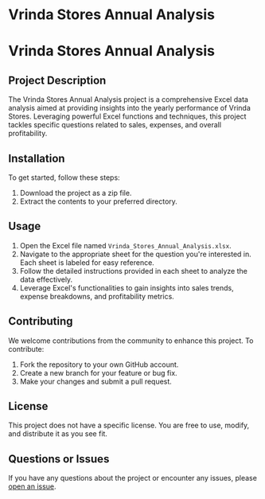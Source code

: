 # Vrinda Stores Annual Analysis
# Vrinda Stores Annual Analysis

## Project Description
The Vrinda Stores Annual Analysis project is a comprehensive Excel data analysis aimed at providing insights into the yearly performance of Vrinda Stores. Leveraging powerful Excel functions and techniques, this project tackles specific questions related to sales, expenses, and overall profitability.

## Installation
To get started, follow these steps:

1. Download the project as a zip file.
2. Extract the contents to your preferred directory.

## Usage
1. Open the Excel file named `Vrinda_Stores_Annual_Analysis.xlsx`.
2. Navigate to the appropriate sheet for the question you're interested in. Each sheet is labeled for easy reference.
3. Follow the detailed instructions provided in each sheet to analyze the data effectively.
4. Leverage Excel's functionalities to gain insights into sales trends, expense breakdowns, and profitability metrics.

## Contributing
We welcome contributions from the community to enhance this project. To contribute:

1. Fork the repository to your own GitHub account.
2. Create a new branch for your feature or bug fix.
3. Make your changes and submit a pull request.

## License
This project does not have a specific license. You are free to use, modify, and distribute it as you see fit.

## Questions or Issues
If you have any questions about the project or encounter any issues, please [open an issue](https://github.com/Coding-Scorpion/vrinda-stores-annual-analysis/issues).



